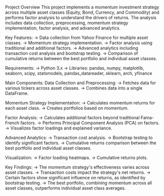Project Overview
This project implements a momentum investment strategy across multiple asset classes (Equity, Bond, Currency, and Commodity) and performs factor analysis to understand the drivers of returns. The analysis includes data collection, preprocessing, momentum strategy implementation, factor analysis, and advanced analytics.

Key Features: 
-> Data collection from Yahoo Finance for multiple asset classes.
-> Momentum strategy implementation.
-> Factor analysis using traditional and additional factors.
-> Advanced analytics including transaction cost analysis and bootstrap testing.
-> Comparison of cumulative returns between the best portfolio and individual asset classes.

Requirements:
-> Python 3.x
-> Libraries: pandas, numpy, matplotlib, seaborn, scipy, statsmodels, pandas_datareader, sklearn, arch, yfinance

Main Components:
Data Collection and Preprocessing:
  -> Fetches data for various tickers across asset classes.
  -> Combines data into a single DataFrame.

Momentum Strategy Implementation:
  -> Calculates momentum returns for each asset class.
  -> Creates portfolios based on momentum.

Factor Analysis:
  -> Calculates additional factors beyond traditional Fama-French factors.
  -> Performs Principal Component Analysis (PCA) on factors.
  -> Visualizes factor loadings and explained variance.

Advanced Analytics:
  -> Transaction cost analysis.
  -> Bootstrap testing to identify significant factors.
  -> Cumulative returns comparison between the best portfolio and individual asset classes.

Visualization:
  -> Factor loading heatmaps.
  -> Cumulative returns plots.

Key Findings:
-> The momentum strategy's effectiveness varies across asset classes.
-> Transaction costs impact the strategy's net returns.
-> Certain factors show significant influence on returns, as identified by bootstrap testing.
-> The best portfolio, combining momentum across all asset classes, outperforms individual asset class averages.
